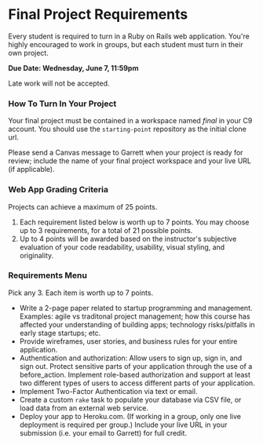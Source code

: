 # Final Project Requirements

Every student is required to turn in a Ruby on Rails web application. You're highly encouraged to work in groups, but each student must turn in their own project.

**Due Date: Wednesday, June 7, 11:59pm**

Late work will not be accepted.

### How To Turn In Your Project

Your final project must be contained in a workspace named *final* in your C9 account. You should use the `starting-point` repository as the initial clone url.

Please send a Canvas message to Garrett when your project is ready for review; include the name of your final project workspace and your live URL (if applicable).

### Web App Grading Criteria

Projects can achieve a maximum of 25 points.

1. Each requirement listed below is worth up to 7 points. You may choose up to 3 requirements, for a total of 21 possible points.
2. Up to 4 points will be awarded based on the instructor's subjective evaluation of your  code readability, usability, visual styling, and originality.

### Requirements Menu

Pick any 3.  Each item is worth up to 7 points.

- Write a 2-page paper related to startup programming and management.  Examples: agile vs traditonal project management; how this course has affected your understanding of building apps;  technology risks/pitfalls in early stage startups; etc.
- Provide wireframes, user stories, and business rules for your entire application.
- Authentication and authorization: Allow users to sign up, sign in, and sign out. Protect sensitive parts of your application through the use of a before_action. Implement role-based authorization and support at least two different types of users to access different parts of your application.
- Implement Two-Factor Authentication via text or email.
- Create a custom `rake` task to populate your database via CSV file, or load data from an external web service.
- Deploy your app to Heroku.com. (If working in a group, only one live deployment is required per group.) Include your live URL in your submission (i.e. your email to Garrett) for full credit.

